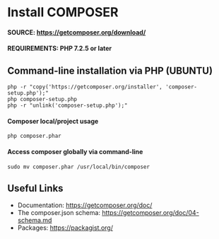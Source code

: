 # Install COMPOSER
#### SOURCE: https://getcomposer.org/download/
#### REQUIREMENTS: PHP 7.2.5 or later

## Command-line installation via PHP (UBUNTU)
```
php -r "copy('https://getcomposer.org/installer', 'composer-setup.php');"
php composer-setup.php
php -r "unlink('composer-setup.php');"
```
#### Composer local/project usage
```
php composer.phar
```
#### Access composer globally via command-line
```
sudo mv composer.phar /usr/local/bin/composer
```

## Useful Links
- Documentation: https://getcomposer.org/doc/
- The composer.json schema: https://getcomposer.org/doc/04-schema.md
- Packages: https://packagist.org/